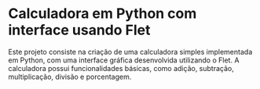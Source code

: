 # Calculadora em Python com interface usando Flet
 Este projeto consiste na criação de uma calculadora simples implementada em Python, com uma interface gráfica desenvolvida utilizando o Flet. A calculadora possui funcionalidades básicas, como adição, subtração, multiplicação, divisão e porcentagem.
